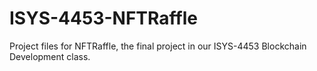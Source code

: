 # ISYS-4453-NFTRaffle
 Project files for NFTRaffle, the final project in our ISYS-4453 Blockchain Development class.
